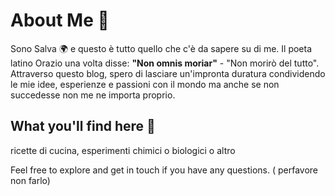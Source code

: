 
# About Me 🌟 

Sono Salva 🌍 e questo è tutto quello che c'è da sapere su di me. Il poeta latino Orazio una volta disse: **"Non omnis moriar"** - "Non morirò del tutto". Attraverso questo blog, spero di lasciare un'impronta duratura condividendo le mie idee, esperienze e passioni con il mondo ma anche se non succedesse non me ne importa proprio.

## What you'll find here 📝

ricette di cucina, esperimenti chimici o biologici o altro 

Feel free to explore and get in touch if you have any questions. ( perfavore non farlo)
